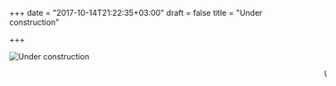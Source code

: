 +++
date = "2017-10-14T21:22:35+03:00"
draft = false
title = "Under construction"

+++

![Under construction](/img/underconstruction.gif)

<marquee style="width: 570px">Under construction...Under construction...Under construction...</marquee>